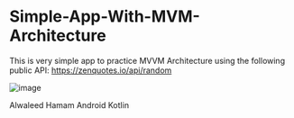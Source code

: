 # Simple-App-With-MVM-Architecture

This is very simple app to practice MVVM Architecture using the following public API:
https://zenquotes.io/api/random


![image](https://user-images.githubusercontent.com/22231670/218285566-a48e62b9-e19b-4621-9a1a-98184f267e1f.png)

Alwaleed Hamam
Android Kotlin
